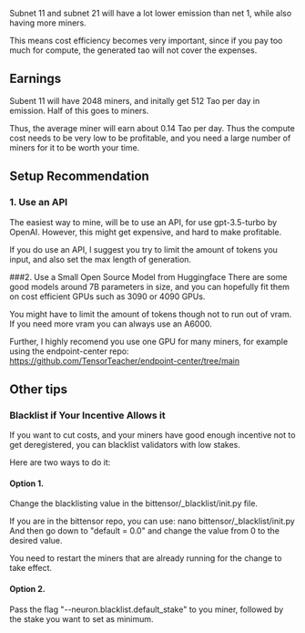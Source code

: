 Subnet 11 and subnet 21 will have a lot lower emission than net 1, while also having more miners.

This means cost efficiency becomes very important, since if you pay too much for compute, the generated tao will not cover the expenses.

## Earnings
Subent 11 will have 2048 miners, and initally get 512 Tao per day in emission. Half of this goes to miners.

Thus, the average miner will earn about 0.14 Tao per day. Thus the compute cost needs to be very low to be profitable, and you need a large number of miners for it to be worth your time.

## Setup Recommendation

### 1. Use an API
The easiest way to mine, will be to use an API, for use gpt-3.5-turbo by OpenAI. However, this might get expensive, and hard to make profitable.

If you do use an API, I suggest you try to limit the amount of tokens you input, and also set the max length of generation.

###2. Use a Small Open Source Model from Huggingface
There are some good models around 7B parameters in size, and you can hopefully fit them on cost efficient GPUs such as 3090 or 4090 GPUs.

You might have to limit the amount of tokens though not to run out of vram. If you need more vram you can always use an A6000.

Further, I highly recomend you use one GPU for many miners, for example using the endpoint-center repo: https://github.com/TensorTeacher/endpoint-center/tree/main

## Other tips

### Blacklist if Your Incentive Allows it

If you want to cut costs, and your miners have good enough incentive not to get deregistered, you can blacklist validators with low stakes.

Here are two ways to do it:
#### Option 1. 
Change the blacklisting value in the bittensor/_blacklist/init.py file.

If you are in the bittensor repo, you can use: nano bittensor/_blacklist/init.py
And then go down to "default = 0.0" and change the value from 0 to the desired value.

You need to restart the miners that are already running for the change to take effect.

#### Option 2.
Pass the flag "--neuron.blacklist.default_stake" to you miner, followed by the stake you want to set as minimum.

